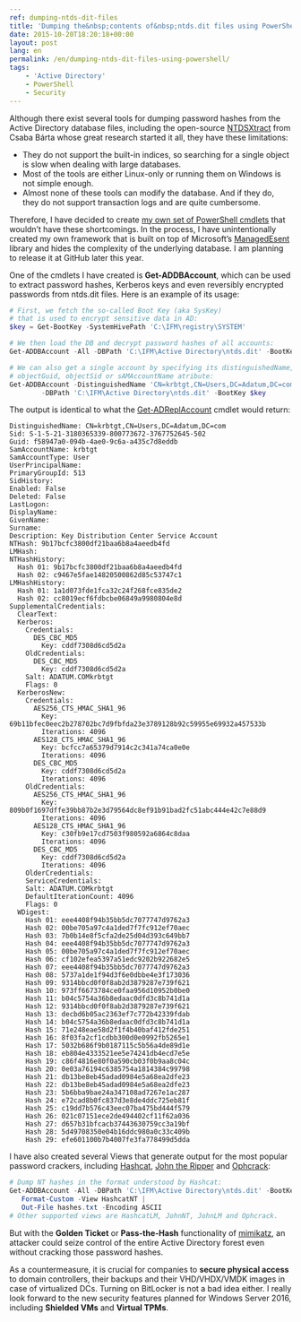 ```yaml
---
ref: dumping-ntds-dit-files
title: 'Dumping the&nbsp;contents of&nbsp;ntds.dit files using PowerShell'
date: 2015-10-20T18:20:18+00:00
layout: post
lang: en
permalink: /en/dumping-ntds-dit-files-using-powershell/
tags:
    - 'Active Directory'
    - PowerShell
    - Security
---
```


Although there exist several tools for dumping password hashes from the Active Directory database files, including the open-source [NTDSXtract](https://github.com/csababarta/ntdsxtract) from Csaba Bárta whose great research started it all, they have these limitations:

- They do not support the built-in indices, so searching for a single object is slow when dealing with large databases.
- Most of the tools are either Linux-only or running them on Windows is not simple enough.
- Almost none of these tools can modify the database. And if they do, they do not support transaction logs and are quite cumbersome.

Therefore, I have decided to create [my own set of PowerShell cmdlets](https://github.com/MichaelGrafnetter/DSInternals/blob/master/Documentation/PowerShell/Readme.md) that wouldn’t have these shortcomings. In the process, I have unintentionally created my own framework that is built on top of Microsoft’s [ManagedEsent](https://github.com/microsoft/ManagedEsent) library and hides the complexity of the underlying database. I am planning to release it at GitHub later this year.

One of the cmdlets I have created is **Get-ADDBAccount**, which can be used to extract password hashes, Kerberos keys and even reversibly encrypted passwords from ntds.dit files. Here is an example of its usage:

```powershell
# First, we fetch the so-called Boot Key (aka SysKey)
# that is used to encrypt sensitive data in AD:
$key = Get-BootKey -SystemHivePath 'C:\IFM\registry\SYSTEM'

# We then load the DB and decrypt password hashes of all accounts:
Get-ADDBAccount -All -DBPath 'C:\IFM\Active Directory\ntds.dit' -BootKey $key 

# We can also get a single account by specifying its distinguishedName,
# objectGuid, objectSid or sAMAccountName atribute:
Get-ADDBAccount -DistinguishedName 'CN=krbtgt,CN=Users,DC=Adatum,DC=com' `
        -DBPath 'C:\IFM\Active Directory\ntds.dit' -BootKey $key 
```

<!--more-->

The output is identical to what the [Get-ADReplAccount](/en/retrieving-active-directory-passwords-remotely/) cmdlet would return:

```
DistinguishedName: CN=krbtgt,CN=Users,DC=Adatum,DC=com
Sid: S-1-5-21-3180365339-800773672-3767752645-502
Guid: f58947a0-094b-4ae0-9c6a-a435c7d8eddb
SamAccountName: krbtgt
SamAccountType: User
UserPrincipalName:
PrimaryGroupId: 513
SidHistory:
Enabled: False
Deleted: False
LastLogon:
DisplayName:
GivenName:
Surname:
Description: Key Distribution Center Service Account
NTHash: 9b17bcfc3800df21baa6b8a4aeedb4fd
LMHash:
NTHashHistory:
  Hash 01: 9b17bcfc3800df21baa6b8a4aeedb4fd
  Hash 02: c9467e5fae14820500862d85c53747c1
LMHashHistory:
  Hash 01: 1a1d073fde1fca32c24f268fce835de2
  Hash 02: cc8019ecf6fdbcbe06849a9980804e8d
SupplementalCredentials:
  ClearText:
  Kerberos:
    Credentials:
      DES_CBC_MD5
        Key: cddf7308d6cd5d2a
    OldCredentials:
      DES_CBC_MD5
        Key: cddf7308d6cd5d2a
    Salt: ADATUM.COMkrbtgt
    Flags: 0
  KerberosNew:
    Credentials:
      AES256_CTS_HMAC_SHA1_96
        Key: 69b11bfec0eec2b278702bc7d9fbfda23e3789128b92c59955e69932a457533b
        Iterations: 4096
      AES128_CTS_HMAC_SHA1_96
        Key: bcfcc7a65379d7914c2c341a74ca0e0e
        Iterations: 4096
      DES_CBC_MD5
        Key: cddf7308d6cd5d2a
        Iterations: 4096
    OldCredentials:
      AES256_CTS_HMAC_SHA1_96
        Key: 809b0f1697dffe39bb87b2e3d79564dc8ef91b91bad2fc51abc444e42c7e88d9
        Iterations: 4096
      AES128_CTS_HMAC_SHA1_96
        Key: c30fb9e17cd7503f980592a6864c8daa
        Iterations: 4096
      DES_CBC_MD5
        Key: cddf7308d6cd5d2a
        Iterations: 4096
    OlderCredentials:
    ServiceCredentials:
    Salt: ADATUM.COMkrbtgt
    DefaultIterationCount: 4096
    Flags: 0
  WDigest:
    Hash 01: eee4408f94b35bb5dc7077747d9762a3
    Hash 02: 00be705a97c4a1ded7f7fc912ef70aec
    Hash 03: 7b0b14e8f5cfa2de25d04d393c649bb7
    Hash 04: eee4408f94b35bb5dc7077747d9762a3
    Hash 05: 00be705a97c4a1ded7f7fc912ef70aec
    Hash 06: cf102efea5397a51edc9202b922682e5
    Hash 07: eee4408f94b35bb5dc7077747d9762a3
    Hash 08: 5737a1de1f94d3f6e0dbbe4e3f173036
    Hash 09: 9314bbcd0f0f8ab2d3879287e739f621
    Hash 10: 973ff6673784ce0faa956d10952b0be0
    Hash 11: b04c5754a36b8edaac0dfd3c8b741d1a
    Hash 12: 9314bbcd0f0f8ab2d3879287e739f621
    Hash 13: decbd6b05ac2363ef7c772b42339fdab
    Hash 14: b04c5754a36b8edaac0dfd3c8b741d1a
    Hash 15: 71e248eae58d2f1f4b40baf412fde251
    Hash 16: 8f03fa2cf1cdbb300d0e0992fb5265e1
    Hash 17: 5032b686f9b0187115c5b56a4de89d1e
    Hash 18: eb804e4333521ee5e74241db4ecd7e5e
    Hash 19: c86f4816e80f0a590cb03f0b9aa8c04c
    Hash 20: 0e03a76194c6385754a1814384c99798
    Hash 21: db13be8eb45adad0984e5a68ea2dfe23
    Hash 22: db13be8eb45adad0984e5a68ea2dfe23
    Hash 23: 5b6bba9bae24a347108ad7267e1ac287
    Hash 24: e72cad8b0fc837d3e8de4ddc725eb81f
    Hash 25: c19dd7b576c43eec07ba475bd444f579
    Hash 26: 021c07151ece2de494402cf11f62a036
    Hash 27: d657b31bfcacb37443630759cc3a19bf
    Hash 28: 5d49708350e04b16ddc980a0c33c409b
    Hash 29: efe601100b7b4007fe3fa778499d5dda
```

I have also created several Views that generate output for the most popular password crackers, including [Hashcat](https://hashcat.net/oclhashcat/), [John the Ripper](https://www.openwall.com/john/) and [Ophcrack](https://ophcrack.sourceforge.net/):

```powershell
# Dump NT hashes in the format understood by Hashcat:
Get-ADDBAccount -All -DBPath 'C:\IFM\Active Directory\ntds.dit' -BootKey $key |
   Format-Custom -View HashcatNT |
   Out-File hashes.txt -Encoding ASCII
# Other supported views are HashcatLM, JohnNT, JohnLM and Ophcrack.
```

But with the **Golden Ticket** or **Pass-the-Hash** functionality of [mimikatz](https://blog.gentilkiwi.com/mimikatz), an attacker could seize control of the entire Active Directory forest even without cracking those password hashes.

As a countermeasure, it is crucial for companies to **secure physical access** to domain controllers, their backups and their VHD/VHDX/VMDK images in case of virtualized DCs. Turning on BitLocker is not a bad idea either. I really look forward to the new security features planned for Windows Server 2016, including **Shielded VMs** and **Virtual TPMs**.